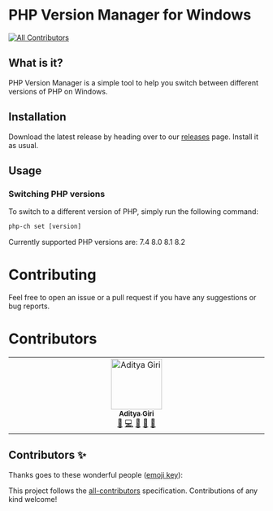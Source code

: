 # PHP Version Manager for Windows
<!-- ALL-CONTRIBUTORS-BADGE:START - Do not remove or modify this section -->
[![All Contributors](https://img.shields.io/badge/all_contributors-1-orange.svg?style=flat-square)](#contributors-)
<!-- ALL-CONTRIBUTORS-BADGE:END -->

## What is it?

PHP Version Manager is a simple tool to help you switch between different versions of PHP on Windows.

## Installation

Download the latest release by heading over to our [releases](https://github.com/BrainBuzzer/php-ch/releases) page. Install it as usual.

## Usage

### Switching PHP versions

To switch to a different version of PHP, simply run the following command:

```cmd
php-ch set [version]
```

Currently supported PHP versions are:
7.4
8.0
8.1
8.2

# Contributing

Feel free to open an issue or a pull request if you have any suggestions or bug reports.

# Contributors

<!-- ALL-CONTRIBUTORS-LIST:START - Do not remove or modify this section -->
<!-- prettier-ignore-start -->
<!-- markdownlint-disable -->
<table>
  <tbody>
    <tr>
      <td align="center" valign="top" width="14.28%"><a href="https://brainbuzzer.me"><img src="https://avatars.githubusercontent.com/u/10351046?v=4?s=100" width="100px;" alt="Aditya Giri"/><br /><sub><b>Aditya Giri</b></sub></a><br /><a href="https://github.com/BrainBuzzer/php-ch/commits?author=BrainBuzzer" title="Documentation">📖</a> <a href="https://github.com/BrainBuzzer/php-ch/commits?author=BrainBuzzer" title="Code">💻</a> <a href="#ideas-BrainBuzzer" title="Ideas, Planning, & Feedback">🤔</a> <a href="#maintenance-BrainBuzzer" title="Maintenance">🚧</a> <a href="#question-BrainBuzzer" title="Answering Questions">💬</a></td>
    </tr>
  </tbody>
</table>

<!-- markdownlint-restore -->
<!-- prettier-ignore-end -->

<!-- ALL-CONTRIBUTORS-LIST:END -->


## Contributors ✨

Thanks goes to these wonderful people ([emoji key](https://allcontributors.org/docs/en/emoji-key)):

<!-- ALL-CONTRIBUTORS-LIST:START - Do not remove or modify this section -->
<!-- prettier-ignore-start -->
<!-- markdownlint-disable -->
<!-- markdownlint-restore -->
<!-- prettier-ignore-end -->
<!-- ALL-CONTRIBUTORS-LIST:END -->

This project follows the [all-contributors](https://github.com/all-contributors/all-contributors) specification. Contributions of any kind welcome!